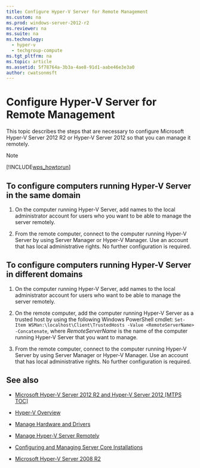 ```yaml
---
title: Configure Hyper-V Server for Remote Management
ms.custom: na
ms.prod: windows-server-2012-r2
ms.reviewer: na
ms.suite: na
ms.technology: 
  - hyper-v
  - techgroup-compute
ms.tgt_pltfrm: na
ms.topic: article
ms.assetid: 5f78764a-3b3a-4ae8-91d1-aabe46e3e3a0
author: cwatsonmsft
---
```

# Configure Hyper-V Server for Remote Management
This topic describes the steps that are necessary to configure Microsoft Hyper\-V Server 2012 R2 or Hyper\-V Server 2012 so that you can manage it remotely.  
  
> [!NOTE]  
> [!INCLUDE[wps_howtorun](../Token/wps_howtorun_md.md)]  
  
## <a name="BKMK_1.1"></a>To configure computers running Hyper\-V Server in the same domain  
  
1.  On the computer running Hyper\-V Server, add names to the local administrator account for users who you want to be able to manage the server remotely.  
  
2.  From the remote computer, connect to the computer running Hyper\-V Server by using Server Manager or Hyper\-V Manager. Use an account that has local administrative rights. No further configuration is required.  
  
## <a name="BKMK_1.2"></a>To configure computers running Hyper\-V Server in different domains  
  
1.  On the computer running Hyper\-V Server, add names to the local administrator account for users who want to be able to manage the server remotely.  
  
2.  On the remote computer, add the computer running Hyper\-V Server as a trusted host by using the following Windows PowerShell cmdlet: `Set-Item WSMan:\localhost\Client\TrustedHosts -Value <RemoteServerName> -Concatenate`, where *RemoteServerName* is the name of the computer running Hyper\-V Server that you want to manage.  
  
3.  From the remote computer, connect to the computer running Hyper\-V Server by using Server Manager or Hyper\-V Manager. Use an account that has local administrative rights. No further configuration is required.  
  
## <a name="BKMK_Links"></a>See also  
  
-   [Microsoft Hyper\-V Server 2012 R2 and Hyper\-V Server 2012 \[MTPS TOC\]](../DocSets/Harvest_TH_Microsoft-Hyper-V-Server-2012-and-Microsoft-Hyper-V-Server-2012-R2/NotInToc/Microsoft-Hyper-V-Server-2012-R2-and-Hyper-V-Server-2012_deleted.md)  
  
-   [Hyper\-V Overview](assetId:///5aad349f-ef06-464a-b36f-366fbb040143)  
  
-   [Manage Hardware and Drivers](../Topic/Manage-Hardware-and-Drivers.md)  
  
-   [Manage Hyper-V Server Remotely](../Topic/Manage-Hyper-V-Server-Remotely.md)  
  
-   [Configuring and Managing Server Core Installations](http://technet.microsoft.com/library/jj574091)  
  
-   [Microsoft Hyper\-V Server 2008 R2](http://technet.microsoft.com/library/ee815281(v=ws.10).aspx)  
  
